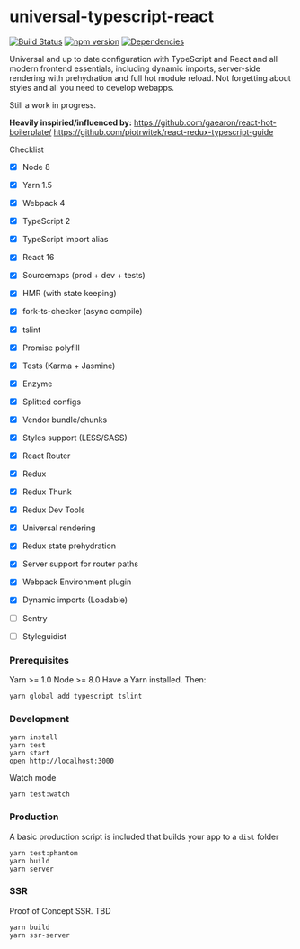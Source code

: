 universal-typescript-react
=====================
[![Build Status](https://travis-ci.org/zdanowiczkonrad/universal-typescript-react.svg?branch=master)](https://travis-ci.org/zdanowiczkonrad/universal-typescript-react) [![npm version](https://badge.fury.io/js/universal-typescript-react.svg)](https://badge.fury.io/js/universal-typescript-react) [![Dependencies](https://david-dm.org/zdanowiczkonrad/universal-typescript-react.svg)](https://david-dm.org/zdanowiczkonrad/universal-typescript-react.svg)

Universal and up to date configuration with TypeScript and React and all modern frontend essentials,
including dynamic imports, server-side rendering with prehydration and full hot module reload.
Not forgetting about styles and all you need to develop webapps.

Still a work in progress.

**Heavily inspiried/influenced by:**
https://github.com/gaearon/react-hot-boilerplate/
https://github.com/piotrwitek/react-redux-typescript-guide

Checklist
* [x] Node 8
* [x] Yarn 1.5
* [x] Webpack 4
* [x] TypeScript 2
* [x] TypeScript import alias
* [x] React 16
* [x] Sourcemaps (prod + dev + tests)
* [x] HMR (with state keeping)
* [x] fork-ts-checker (async compile)
* [x] tslint
* [x] Promise polyfill
* [x] Tests (Karma + Jasmine)
* [x] Enzyme
* [x] Splitted configs
* [x] Vendor bundle/chunks
* [x] Styles support (LESS/SASS)
* [x] React Router
* [x] Redux
* [x] Redux Thunk
* [x] Redux Dev Tools
* [x] Universal rendering
* [x] Redux state prehydration
* [x] Server support for router paths
* [x] Webpack Environment plugin
* [x] Dynamic imports (Loadable)
* [ ] Sentry
* [ ] Styleguidist


### Prerequisites

Yarn >= 1.0
Node >= 8.0 
Have a Yarn installed. Then:

```
yarn global add typescript tslint
```

### Development
```
yarn install
yarn test
yarn start
open http://localhost:3000
```

Watch mode

```
yarn test:watch
```

### Production

A basic production script is included that builds your app to a `dist` folder


```
yarn test:phantom
yarn build
yarn server
```


### SSR

Proof of Concept SSR. TBD

```
yarn build
yarn ssr-server
```